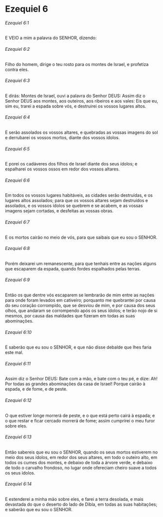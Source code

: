 # Ezequiel 6

###### Ezequiel 6:1

E VEIO a mim a palavra do SENHOR, dizendo:

###### Ezequiel 6:2

Filho do homem, dirige o teu rosto para os montes de Israel, e profetiza contra eles.

###### Ezequiel 6:3

E dirás: Montes de Israel, ouvi a palavra do Senhor DEUS: Assim diz o Senhor DEUS aos montes, aos outeiros, aos ribeiros e aos vales: Eis que eu, sim eu, trarei a espada sobre vós, e destruirei os vossos lugares altos.

###### Ezequiel 6:4

E serão assolados os vossos altares, e quebradas as vossas imagens do sol e derrubarei os vossos mortos, diante dos vossos ídolos.

###### Ezequiel 6:5

E porei os cadáveres dos filhos de Israel diante dos seus ídolos; e espalharei os vossos ossos em redor dos vossos altares.

###### Ezequiel 6:6

Em todos os vossos lugares habitáveis, as cidades serão destruídas, e os lugares altos assolados; para que os vossos altares sejam destruídos e assolados, e os vossos ídolos se quebrem e se acabem, e as vossas imagens sejam cortadas, e desfeitas as vossas obras.

###### Ezequiel 6:7

E os mortos cairão no meio de vós, para que saibais que eu sou o SENHOR.

###### Ezequiel 6:8

Porém deixarei um remanescente, para que tenhais entre as nações alguns que escaparem da espada, quando fordes espalhados pelas terras.

###### Ezequiel 6:9

Então os que dentre vós escaparem se lembrarão de mim entre as nações para onde foram levados em cativeiro; porquanto me quebrantei por causa do seu coração corrompido, que se desviou de mim, e por causa dos seus olhos, que andaram se corrompendo após os seus ídolos; e terão nojo de si mesmos, por causa das maldades que fizeram em todas as suas abominações.

###### Ezequiel 6:10

E saberão que eu sou o SENHOR, e que não disse debalde que lhes faria este mal.

###### Ezequiel 6:11

Assim diz o Senhor DEUS: Bate com a mão, e bate com o teu pé, e dize: Ah! Por todas as grandes abominações da casa de Israel! Porque cairão à espada, e de fome, e de peste.

###### Ezequiel 6:12

O que estiver longe morrerá de peste, e o que está perto cairá à espada; e o que restar e ficar cercado morrerá de fome; assim cumprirei o meu furor sobre eles.

###### Ezequiel 6:13

Então sabereis que eu sou o SENHOR, quando os seus mortos estiverem no meio dos seus ídolos, em redor dos seus altares, em todo o outeiro alto, em todos os cumes dos montes, e debaixo de toda a árvore verde, e debaixo de todo o carvalho frondoso, no lugar onde ofereciam cheiro suave a todos os seus ídolos.

###### Ezequiel 6:14

E estenderei a minha mão sobre eles, e farei a terra desolada, e mais devastada do que o deserto do lado de Dibla, em todas as suas habitações; e saberão que eu sou o SENHOR.

